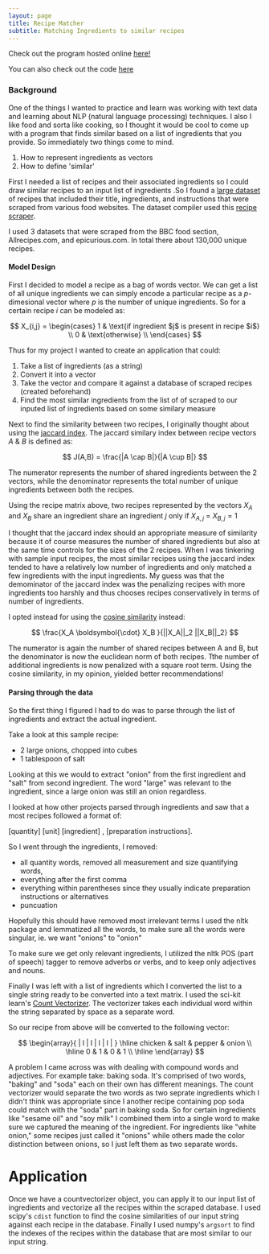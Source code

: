 ```yaml
---
layout: page
title: Recipe Matcher
subtitle: Matching Ingredients to similar recipes
---
```


Check out the program hosted online [here!](http://recipefinder.pythonanywhere.com/)

You can also check out the code [here](https://github.com/alexnguyen9/recipe-matcher)

### Background 

One of the things I wanted to practice and learn was working with text data and learning about NLP (natural language processing) techniques.  I also I like food and sorta like cooking, so I thought it would be cool to come up with a program that finds similar based on a list of ingredients that you provide.  So immediately two things come to mind.

1. How to represent ingredients as vectors
2. How to define 'similar'

First I needed a list of recipes and their associated ingredients so I could draw similar recipes to an input list of ingredients .So I found a [large dataset](https://www.reddit.com/r/datasets/comments/94awca/thousands_of_recipes_from_epicurious_bbc/) of recipes that included their title, ingredients, and instructions that were scraped from various food websites.  The dataset compiler used this [recipe scraper](https://github.com/hhursev/recipe-scrapers).

I used 3 datasets that were scraped from the BBC food section, Allrecipes.com, and epicurious.com.  In total there about 130,000 unique recipes.

#### Model Design

First I decided to model a recipe as a bag of words vector.  We can get a list of all unique ingredients we can simply encode a particular recipe as a $p$-dimesional vector where $p$ is the number of unique ingredients.  So for a certain recipe $i$ can be modeled as:

$$ X_{i,j} =
 \begin{cases} 
      1 & \text{if ingredient $j$ is present in recipe $i$} \\
      0 & \text{otherwise} \\
   \end{cases}
$$

Thus for my project I wanted to create an application that could:
1. Take a list of ingredients (as a string)
2. Convert it into a vector
3. Take the vector and compare it against a database of scraped recipes (created beforehand)
4. Find the most similar ingredients from the list of of scraped to our inputed list of ingredients based on some similary measure


Next to find the similarity between two recipes, I originally thought about using the [jaccard index](https://en.wikipedia.org/wiki/Jaccard_index).  The jaccard similary index between recipe vectors $A$ & $B$ is defined as:

$$ J(A,B) = \frac{|A \cap B|}{|A \cup B|} $$

The numerator represents the number of shared ingredients between the 2 vectors, while the denominator represents the total number of unique ingredients between both the recipes. 

Using the recipe matrix above, two recipes represented by the vectors $X_A$ and $X_B$ share an ingredient share an ingredient $j$ only if $X_{A,j}$ = $X_{B,j} = 1$  

I thought that the jaccard index should an appropriate measure of similarity because it of course measures the number of shared ingredients but also at the same time controls for the sizes of the 2 recipes.
When I was tinkering with sample input recipes, the most similar recipes using the jaccard index tended to have a relatively low number of ingredients and only matched a few ingredients with the input ingredients.  My guess was that the demominator of the jaccard index was the penalizing recipes with more ingredients too harshly and thus chooses recipes conservatively in terms of number of ingredients.

I opted instead for using the [cosine similarity](https://en.wikipedia.org/wiki/Cosine_similarity) instead:

$$ \frac{X_A \boldsymbol{\cdot} X_B }{||X_A||_2 ||X_B||_2} $$

The numerator is again the number of shared recipes between A and B, but the denominator is now the euclidean norm of both recipes.  Tthe number of additional ingredients is now penalized with a square root term.  Using the cosine similarity, in my opinion, yielded better recommendations!


#### Parsing through the data

So the first thing I figured I had to do was to parse through the list of ingredients and extract the actual ingredient.

Take a look at this sample recipe:

* 2 large onions, chopped into cubes
* 1 tablespoon of salt

Looking at this we would to extract "onion" from the first ingredient and "salt" from second ingredient. The word "large" was relevant to the ingredient, since a large onion was still an onion regardless.

I looked at how other projects parsed through ingredients and saw that a most recipes followed a format of:

[quantity] [unit] [ingredient] , [preparation instructions].

So I went through the ingredients, I removed:
* all quantity words, removed all measurement and size quantifying words,
* everything after the first comma 
* everything within parentheses since they usually indicate preparation instructions or alternatives
* puncuation


Hopefully this should have removed most irrelevant terms
I used the nltk package and lemmatized all the words, to make sure all the words were singular, ie. we want "onions" to "onion"

To make sure we get only relevant ingredients, I utilized the nltk POS (part of speech) tagger to remove adverbs or verbs, and to keep only adjectives and nouns.

Finally I was left with a list of ingredients which I converted the list to a single string ready to be converted into a text matrix.  I used the sci-kit learn's [Count Vectorizer](https://scikit-learn.org/stable/modules/generated/sklearn.feature_extraction.text.CountVectorizer.html).  The vectorizer takes each individual word within the string separated by space as a separate word.

So our recipe from above will be converted to the following vector:

$$
\begin{array}{ | l | l | l | l | }
\hline
	chicken & salt & pepper & onion \\ \hline
	0 & 1 & 0 & 1 \\ \hline
\end{array}
$$

A problem I came across was with dealing with compound words and adjectives.  For example take: baking soda.  It's comprised of two words, "baking" and "soda" each on their own has different meanings.  The count vectorizer would separate the two words as two seprate ingredients which I didn't think was appropriate since I another recipe containing pop soda could match with the "soda" part in baking soda.  So for certain ingredients like "sesame oil" and "soy milk" I combined them into a single word to make sure we captured the meaning of the ingredient.  For ingredients like "white onion,"  some recipes just called it "onions" while others made the color distinction between onions, so I just left them as two separate words.

# Application
Once we have a countvectorizer object, you can apply it to our input list of ingredients and vectorize all the recipes within the scraped database.  I used scipy's `cdist` function to find the cosine similarities of our input string against each recipe in the database. Finally I used numpy's `argsort` to find the indexes of the recipes within the database that are most similar to our input string.


